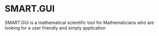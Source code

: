 SMART.GUI
=========

SMART.GUi is a mathematical scientific tool for Mathematicians who are looking for a user friendly and simply application
